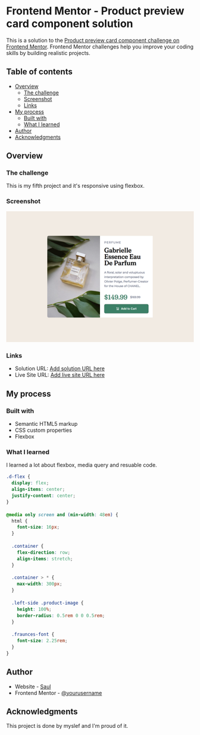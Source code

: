 # Frontend Mentor - Product preview card component solution

This is a solution to the [Product preview card component challenge on Frontend Mentor](https://www.frontendmentor.io/challenges/product-preview-card-component-GO7UmttRfa). Frontend Mentor challenges help you improve your coding skills by building realistic projects.

## Table of contents

- [Overview](#overview)
  - [The challenge](#the-challenge)
  - [Screenshot](#screenshot)
  - [Links](#links)
- [My process](#my-process)
  - [Built with](#built-with)
  - [What I learned](#what-i-learned)
- [Author](#author)
- [Acknowledgments](#acknowledgments)

## Overview

### The challenge

This is my fifth project and it's responsive using flexbox.

### Screenshot

![](./screenshot.png)

### Links

- Solution URL: [Add solution URL here](https://github.com/MgMyatHtayKhant/product-preview-card-component-main)
- Live Site URL: [Add live site URL here](https://previewing-card.netlify.app/)

## My process

### Built with

- Semantic HTML5 markup
- CSS custom properties
- Flexbox

### What I learned

I learned a lot about flexbox, media query and resuable code.

```css
.d-flex {
  display: flex;
  align-items: center;
  justify-content: center;
}

@media only screen and (min-width: 48em) {
  html {
    font-size: 16px;
  }

  .container {
    flex-direction: row;
    align-items: stretch;
  }

  .container > * {
    max-width: 300px;
  }

  .left-side .product-image {
    height: 100%;
    border-radius: 0.5rem 0 0 0.5rem;
  }

  .fraunces-font {
    font-size: 2.25rem;
  }
}
```

## Author

- Website - [Saul](https://saul-homepage.netlify.app/)
- Frontend Mentor - [@yourusername](https://www.frontendmentor.io/profile/yourusername)

## Acknowledgments

This project is done by myslef and I'm proud of it.
